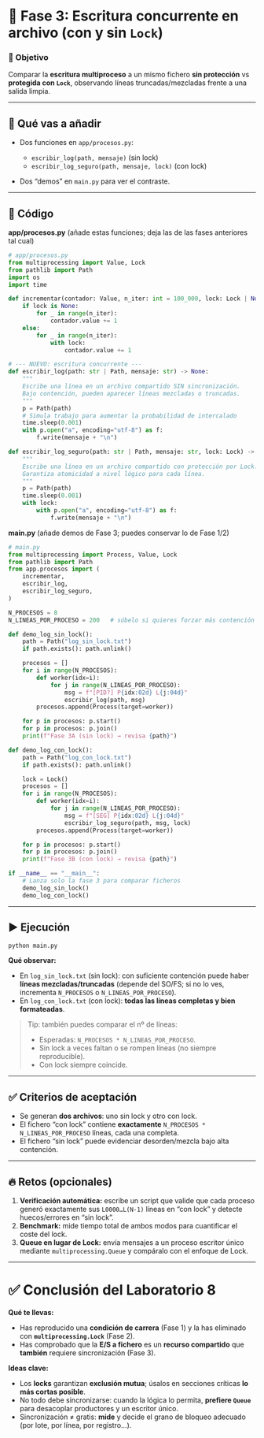 # 🔹 Fase 3: Escritura concurrente en archivo (con y sin `Lock`)

### 🎯 Objetivo

Comparar la **escritura multiproceso** a un mismo fichero **sin protección** vs **protegida con `Lock`**, observando líneas truncadas/mezcladas frente a una salida limpia.

---

## 🧱 Qué vas a añadir

* Dos funciones en `app/procesos.py`:

  * `escribir_log(path, mensaje)` (sin lock)
  * `escribir_log_seguro(path, mensaje, lock)` (con lock)
* Dos “demos” en `main.py` para ver el contraste.

---

## 🧭 Código

**app/procesos.py** (añade estas funciones; deja las de las fases anteriores tal cual)

```python
# app/procesos.py
from multiprocessing import Value, Lock
from pathlib import Path
import os
import time

def incrementar(contador: Value, n_iter: int = 100_000, lock: Lock | None = None) -> None:
    if lock is None:
        for _ in range(n_iter):
            contador.value += 1
    else:
        for _ in range(n_iter):
            with lock:
                contador.value += 1

# --- NUEVO: escritura concurrente ---
def escribir_log(path: str | Path, mensaje: str) -> None:
    """
    Escribe una línea en un archivo compartido SIN sincronización.
    Bajo contención, pueden aparecer líneas mezcladas o truncadas.
    """
    p = Path(path)
    # Simula trabajo para aumentar la probabilidad de intercalado
    time.sleep(0.001)
    with p.open("a", encoding="utf-8") as f:
        f.write(mensaje + "\n")

def escribir_log_seguro(path: str | Path, mensaje: str, lock: Lock) -> None:
    """
    Escribe una línea en un archivo compartido con protección por Lock.
    Garantiza atomicidad a nivel lógico para cada línea.
    """
    p = Path(path)
    time.sleep(0.001)
    with lock:
        with p.open("a", encoding="utf-8") as f:
            f.write(mensaje + "\n")
```

**main.py** (añade demos de Fase 3; puedes conservar lo de Fase 1/2)

```python
# main.py
from multiprocessing import Process, Value, Lock
from pathlib import Path
from app.procesos import (
    incrementar,
    escribir_log,
    escribir_log_seguro,
)

N_PROCESOS = 8
N_LINEAS_POR_PROCESO = 200   # súbelo si quieres forzar más contención

def demo_log_sin_lock():
    path = Path("log_sin_lock.txt")
    if path.exists(): path.unlink()

    procesos = []
    for i in range(N_PROCESOS):
        def worker(idx=i):
            for j in range(N_LINEAS_POR_PROCESO):
                msg = f"[PID?] P{idx:02d} L{j:04d}"
                escribir_log(path, msg)
        procesos.append(Process(target=worker))

    for p in procesos: p.start()
    for p in procesos: p.join()
    print(f"Fase 3A (sin lock) → revisa {path}")

def demo_log_con_lock():
    path = Path("log_con_lock.txt")
    if path.exists(): path.unlink()

    lock = Lock()
    procesos = []
    for i in range(N_PROCESOS):
        def worker(idx=i):
            for j in range(N_LINEAS_POR_PROCESO):
                msg = f"[SEG] P{idx:02d} L{j:04d}"
                escribir_log_seguro(path, msg, lock)
        procesos.append(Process(target=worker))

    for p in procesos: p.start()
    for p in procesos: p.join()
    print(f"Fase 3B (con lock) → revisa {path}")

if __name__ == "__main__":
    # Lanza solo la fase 3 para comparar ficheros
    demo_log_sin_lock()
    demo_log_con_lock()
```

---

## ▶️ Ejecución

```bash
python main.py
```

**Qué observar:**

* En `log_sin_lock.txt` (sin lock): con suficiente contención puede haber **líneas mezcladas/truncadas** (depende del SO/FS; si no lo ves, incrementa `N_PROCESOS` o `N_LINEAS_POR_PROCESO`).
* En `log_con_lock.txt` (con lock): **todas las líneas completas y bien formateadas**.

> Tip: también puedes comparar el nº de líneas:
>
> * Esperadas: `N_PROCESOS * N_LINEAS_POR_PROCESO`.
> * Sin lock a veces faltan o se rompen líneas (no siempre reproducible).
> * Con lock siempre coincide.

---

## ✅ Criterios de aceptación

* Se generan **dos archivos**: uno sin lock y otro con lock.
* El fichero “con lock” contiene **exactamente** `N_PROCESOS * N_LINEAS_POR_PROCESO` líneas, cada una completa.
* El fichero “sin lock” puede evidenciar desorden/mezcla bajo alta contención.

---

## 🔥 Retos (opcionales)

1. **Verificación automática:** escribe un script que valide que cada proceso generó exactamente sus `L0000…L(N-1)` líneas en “con lock” y detecte huecos/errores en “sin lock”.
2. **Benchmark:** mide tiempo total de ambos modos para cuantificar el coste del lock.
3. **Queue en lugar de Lock:** envía mensajes a un proceso escritor único mediante `multiprocessing.Queue` y compáralo con el enfoque de Lock.

---

# ✅ Conclusión del Laboratorio 8

**Qué te llevas:**

* Has reproducido una **condición de carrera** (Fase 1) y la has eliminado con **`multiprocessing.Lock`** (Fase 2).
* Has comprobado que la **E/S a fichero** es un **recurso compartido** que **también** requiere sincronización (Fase 3).

**Ideas clave:**

* Los **locks** garantizan **exclusión mutua**; úsalos en secciones críticas **lo más cortas posible**.
* No todo debe sincronizarse: cuando la lógica lo permita, **prefiere `Queue`** para desacoplar productores y un escritor único.
* Sincronización ≠ gratis: **mide** y decide el grano de bloqueo adecuado (por lote, por línea, por registro…).